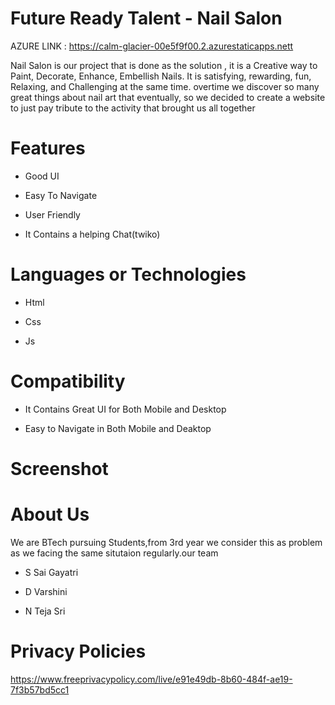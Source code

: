 # Future Ready Talent - Nail Salon



AZURE LINK : https://calm-glacier-00e5f9f00.2.azurestaticapps.nett



Nail Salon is our project that is done as the solution , it is a Creative way to Paint, Decorate, Enhance, Embellish Nails.
It is satisfying, rewarding, fun, Relaxing, and Challenging at the same time. overtime we discover so many great things about nail art that eventually, so we decided to create a website to just pay tribute to the activity that brought us all together


# Features
-  Good UI

-  Easy To Navigate

-  User Friendly

-  It Contains a helping Chat(twiko)



# Languages or Technologies

-  Html

-  Css

-  Js


# Compatibility
 -  It Contains Great UI for Both Mobile and Desktop
 
 -  Easy to Navigate in Both Mobile and Deaktop
 
# Screenshot



# About Us
We are BTech pursuing Students,from 3rd year we consider this as problem as we facing the same situtaion regularly.our team

-  S Sai Gayatri

-  D Varshini

-  N Teja Sri


# Privacy Policies 

https://www.freeprivacypolicy.com/live/e91e49db-8b60-484f-ae19-7f3b57bd5cc1

